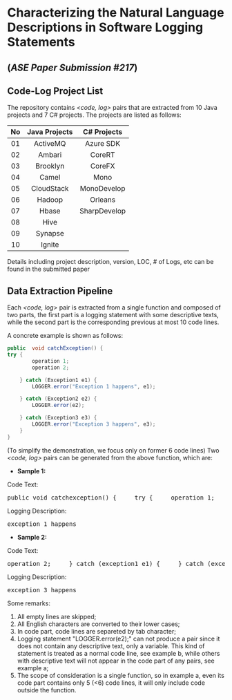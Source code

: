 # Characterizing the Natural Language Descriptions in Software Logging Statements 
## (_ASE Paper Submission #217_)

## Code-Log Project List
The repository contains _<code, log>_ pairs that are extracted from 10 Java projects and 7 C# projects. The projects are listed as follows:

| No | Java Projects        | C# Projects            |  
| :------:|:-------------: |:-------------:|
| 01  |ActiveMQ		|Azure SDK	|
| 02  |Ambari		|CoreRT		|
|  03 |Brooklyn		|CoreFX		|
|  04 |Camel      	|Mono		|
|  05 |CloudStack 	|MonoDevelop	|
|  06 |Hadoop    	|Orleans	|
|  07 |Hbase     	|SharpDevelop	|
|  08 |Hive		|		|
| 09  |Synapse		|		|
| 10  |Ignite  		| 		|

Details including project description, version, LOC, # of Logs, etc can be found in the submitted paper

## Data Extraction Pipeline
Each _<code, log>_  pair is extracted from a single function and composed of two parts, the first part is a logging statement with some descriptive texts, while the second part is the corresponding previous at most 10 code lines.

A concrete example is shown as follows:
```java
public	void catchException() {
try {
		operation 1;
		operation 2;

	} catch (Exception1 e1) {
		LOGGER.error("Exception 1 happens", e1);

	} catch (Exception2 e2) {
		LOGGER.error(e2);

	} catch (Exception3 e3) {
		LOGGER.error("Exception 3 happens", e3);
	}
}
```

(To simplify the demonstration, we focus only on former 6 code lines)
Two _<code, log>_ pairs can be generated from the above function, which are:

* **Sample 1:**

Code Text:
<pre>
public void catchexception() {     try {     operation 1;     operation 2;     } catch (exception1 e1) {
</pre>

Logging Description:
<pre>
exception 1 happens
</pre>

* **Sample 2:**

Code Text:
<pre>
operation 2;     } catch (exception1 e1) {     } catch (exception2 e2) {     logger.error(e2);     } catch (exception3 e3) {
</pre>

Logging Description:
<pre>
exception 3 happens
</pre>

Some remarks:
1. All empty lines are skipped;
2. All English characters are converted to their lower cases;
3. In code part, code lines are separeted by tab character;
4. Logging statement "LOGGER.error(e2);" can not produce a pair since it does not contain any descriptive text, only a variable. This kind of statement is treated as a normal code line, see example b, while others with descriptive text will not appear in the code part of any pairs, see example a;
5. The scope of consideration is a single function, so in example a, even its code part contains only 5 (<6) code lines, it will only include code outside the function.
